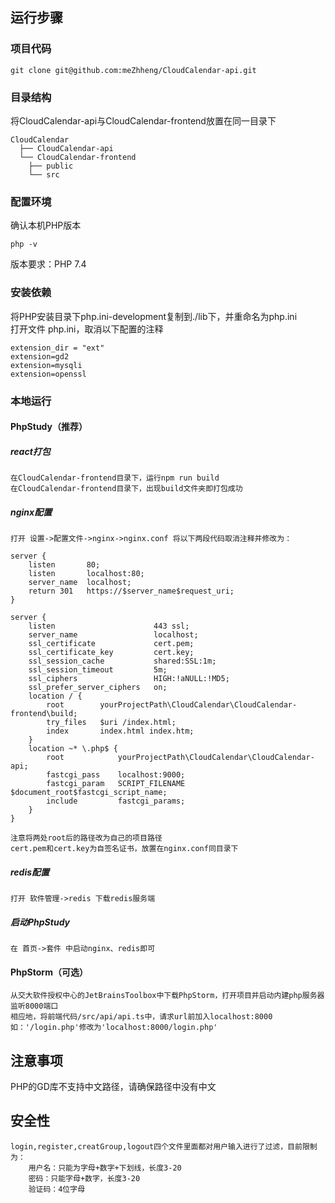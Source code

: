 ## 运行步骤
### 项目代码
```
git clone git@github.com:meZhheng/CloudCalendar-api.git
```
### 目录结构
将CloudCalendar-api与CloudCalendar-frontend放置在同一目录下

    CloudCalendar
      ├── CloudCalendar-api
      └── CloudCalendar-frontend
        ├── public
        └── src

### 配置环境
确认本机PHP版本
```
php -v
```
版本要求：PHP 7.4
### 安装依赖
将PHP安装目录下php.ini-development复制到./lib下，并重命名为php.ini \
打开文件 php.ini，取消以下配置的注释

    extension_dir = "ext"
    extension=gd2
    extension=mysqli
    extension=openssl

### 本地运行
#### PhpStudy（推荐）
##### react打包
    在CloudCalendar-frontend目录下，运行npm run build
    在CloudCalendar-frontend目录下，出现build文件夹即打包成功
##### nginx配置
    打开 设置->配置文件->nginx->nginx.conf 将以下两段代码取消注释并修改为：
```
server {
    listen       80;
    listen       localhost:80;
    server_name  localhost;
    return 301   https://$server_name$request_uri;
}

server {
    listen                      443 ssl;
    server_name                 localhost;
    ssl_certificate             cert.pem;
    ssl_certificate_key         cert.key;
    ssl_session_cache           shared:SSL:1m;
    ssl_session_timeout         5m;
    ssl_ciphers                 HIGH:!aNULL:!MD5;
    ssl_prefer_server_ciphers   on;
    location / {
        root        yourProjectPath\CloudCalendar\CloudCalendar-frontend\build;
        try_files   $uri /index.html;
        index       index.html index.htm;
    }
    location ~* \.php$ {
        root            yourProjectPath\CloudCalendar\CloudCalendar-api;
        fastcgi_pass    localhost:9000;
        fastcgi_param   SCRIPT_FILENAME $document_root$fastcgi_script_name;
        include         fastcgi_params;
    }
}
```
    注意将两处root后的路径改为自己的项目路径 
    cert.pem和cert.key为自签名证书，放置在nginx.conf同目录下
##### redis配置
    打开 软件管理->redis 下载redis服务端
##### 启动PhpStudy
    在 首页->套件 中启动nginx、redis即可

#### PhpStorm（可选）
    从交大软件授权中心的JetBrainsToolbox中下载PhpStorm，打开项目并启动内建php服务器监听8000端口
    相应地，将前端代码/src/api/api.ts中，请求url前加入localhost:8000
    如：'/login.php'修改为'localhost:8000/login.php'

## 注意事项
PHP的GD库不支持中文路径，请确保路径中没有中文

## 安全性
    login,register,creatGroup,logout四个文件里面都对用户输入进行了过滤，目前限制为：
        用户名：只能为字母+数字+下划线，长度3-20
        密码：只能字母+数字，长度3-20
        验证码：4位字母